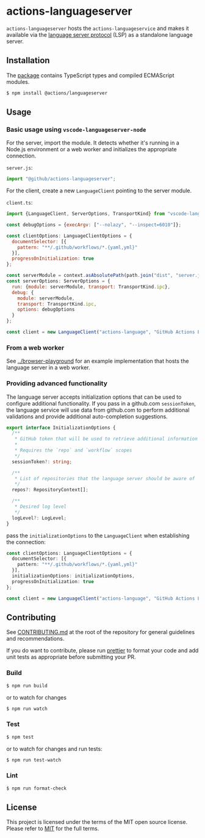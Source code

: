 # actions-languageserver

`actions-languageserver` hosts the `actions-languageservice` and makes it available via the [language server protocol](https://microsoft.github.io/language-server-protocol/) (LSP) as a standalone language server.

## Installation

The [package](https://www.npmjs.com/package/@actions/languageserver) contains TypeScript types and compiled ECMAScript modules.

```bash
$ npm install @actions/languageserver
```

## Usage

### Basic usage using `vscode-languageserver-node`

For the server, import the module. It detects whether it's running in a Node.js environment or a web worker and initializes the appropriate connection.

`server.js`:

```js
import "@github/actions-languageserver";
```

For the client, create a new `LanguageClient` pointing to the server module.

`client.ts`:

```js
import {LanguageClient, ServerOptions, TransportKind} from "vscode-languageclient/node";

const debugOptions = {execArgv: ["--nolazy", "--inspect=6010"]};

const clientOptions: LanguageClientOptions = {
  documentSelector: [{
    pattern: "**/.github/workflows/*.{yaml,yml}"
  }],
  progressOnInitialization: true
};

const serverModule = context.asAbsolutePath(path.join("dist", "server.js"));
const serverOptions: ServerOptions = {
  run: {module: serverModule, transport: TransportKind.ipc},
  debug: {
    module: serverModule,
    transport: TransportKind.ipc,
    options: debugOptions
  }
};

const client = new LanguageClient("actions-language", "GitHub Actions Language Server", serverOptions, clientOptions);
```

### From a web worker

See [../browser-playground](../browser-playground) for an example implementation that hosts the language server in a web worker.

### Providing advanced functionality

The language server accepts initialization options that can be used to configure additional functionality. If you pass in a github.com `sessionToken`, the language service will use data from github.com to perform additional validations and provide additional auto-completion suggestions.

```typescript
export interface InitializationOptions {
  /**
   * GitHub token that will be used to retrieve additional information from github.com
   *
   * Requires the `repo` and `workflow` scopes
   */
  sessionToken?: string;

  /**
   * List of repositories that the language server should be aware of
   */
  repos?: RepositoryContext[];

  /**
   * Desired log level
   */
  logLevel?: LogLevel;
}
```

pass the `initializationOptions` to the `LanguageClient` when establishing the connection:

```typescript
const clientOptions: LanguageClientOptions = {
  documentSelector: [{
    pattern: "**/.github/workflows/*.{yaml,yml}"
  }],
  initializationOptions: initializationOptions,
  progressOnInitialization: true
};

const client = new LanguageClient("actions-language", "GitHub Actions Language Server", serverOptions, clientOptions);
```

## Contributing

See [CONTRIBUTING.md](../CONTRIBUTING.md) at the root of the repository for general guidelines and recommendations.

If you do want to contribute, please run [prettier](https://prettier.io/) to format your code and add unit tests as appropriate before submitting your PR.

### Build

```bash
$ npm run build
```

or to watch for changes

```bash
$ npm run watch
```

### Test

```bash
$ npm test
```

or to watch for changes and run tests:

```bash
$ npm run test-watch
```

### Lint

```bash
$ npm run format-check
```

## License

This project is licensed under the terms of the MIT open source license. Please refer to [MIT](../LICENSE) for the full terms.

